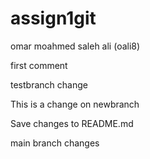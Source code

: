 # assign1git
omar moahmed saleh ali (oali8)

first comment 

testbranch change

This is a change on newbranch

Save changes to README.md

main branch changes 

